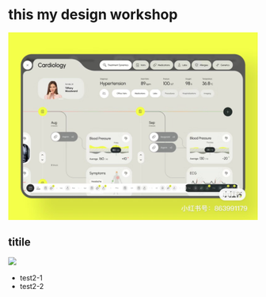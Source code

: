 # this my design workshop 
![](test.JPG)
## titile
![](https://central.github.com/deployments/desktop/desktop/latest/darwin)
* test2-1
* test2-2
  
